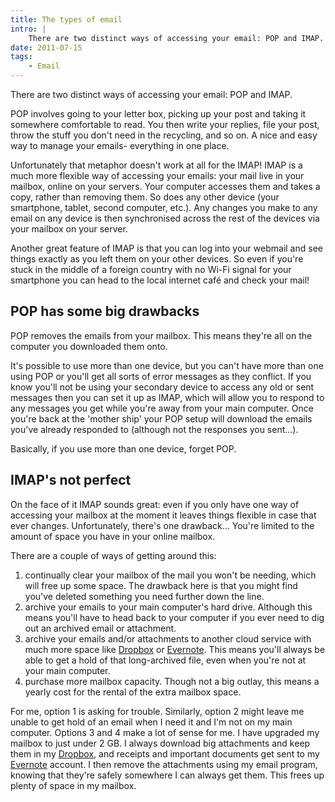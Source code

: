 ```yaml
---
title: The types of email
intro: |
    There are two distinct ways of accessing your email: POP and IMAP. Here's how to decide what's the best for you!
date: 2011-07-15
tags:
    - Email
---
```


There are two distinct ways of accessing your email: POP and IMAP.

POP involves going to your letter box, picking up your post and taking it somewhere comfortable to read. You then write your replies, file your post, throw the stuff you don't need in the recycling, and so on. A nice and easy way to manage your emails- everything in one place.

Unfortunately that metaphor doesn't work at all for the IMAP! IMAP is a much more flexible way of accessing your emails: your mail live in your mailbox, online on your servers. Your computer accesses them and takes a copy, rather than removing them. So does any other device (your smartphone, tablet, second computer, etc.). Any changes you make to any email on any device is then synchronised across the rest of the devices via your mailbox on your server.

Another great feature of IMAP is that you can log into your webmail and see things exactly as you left them on your other devices. So even if you're stuck in the middle of a foreign country with no Wi-Fi signal for your smartphone you can head to the local internet café and check your mail!

## POP has some big drawbacks

POP removes the emails from your mailbox. This means they're all on the computer you downloaded them onto.

It's possible to use more than one device, but you can't have more than one using POP or you'll get all sorts of error messages as they conflict. If you know you'll not be using your secondary device to access any old or sent messages then you can set it up as IMAP, which will allow you to respond to any messages you get while you're away from your main computer. Once you're back at the 'mother ship' your POP setup will download the emails you've already responded to (although not the responses you sent…).

Basically, if you use more than one device, forget POP.

## IMAP's not perfect

On the face of it IMAP sounds great: even if you only have one way of accessing your mailbox at the moment it leaves things flexible in case that ever changes. Unfortunately, there's one drawback… You're limited to the amount of space you have in your online mailbox.

There are a couple of ways of getting around this:

1. continually clear your mailbox of the mail you won't be needing, which will free up some space. The drawback here is that you might find you've deleted something you need further down the line.
2. archive your emails to your main computer's hard drive. Although this means you'll have to head back to your computer if you ever need to dig out an archived email or attachment.
3. archive your emails and/or attachments to another cloud service with much more space like [Dropbox](/blog/dropbox-my-most-useful-app) or [Evernote](/blog/evernote). This means you'll always be able to get a hold of that long-archived file, even when you're not at your main computer.
4. purchase more mailbox capacity. Though not a big outlay, this means a yearly cost for the rental of the extra mailbox space.

For me, option 1 is asking for trouble. Similarly, option 2 might leave me unable to get hold of an email when I need it and I'm not on my main computer. Options 3 and 4 make a lot of sense for me. I have upgraded my mailbox to just under 2 GB. I always download big attachments and keep them in my [Dropbox](/blog/dropbox-my-most-useful-app), and receipts and important documents get sent to my [Evernote](/blog/evernote) account. I then remove the attachments using my email program, knowing that they're safely somewhere I can always get them. This frees up plenty of space in my mailbox.
